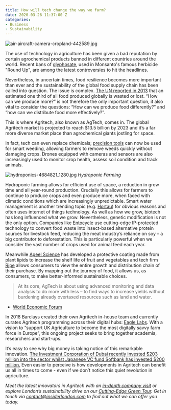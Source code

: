 ```yaml
---
title: How will tech change the way we farm?
date: 2020-03-26 11:37:00 Z
categories:
- Business
- Sustainability
---
```


![air-aircraft-camera-cropland-442589.jpg](/uploads/air-aircraft-camera-cropland-442589.jpg)


The use of technology in agriculture has been given a bad reputation by certain agrochemical products banned in different countries around the world. Recent bans of [glyphosate](https://www.lifegate.com/people/news/luxembourg-bans-glyphosate), used in Monsanto's famous herbicide "Round Up", are among the latest controversies to hit the headlines.

Nevertheless, in uncertain times, food resilience becomes more important than ever and the sustainability of the global food supply chain has been called into question. The issue is complex. [The UN reported in 2013](http://www.fao.org/food-loss-and-food-waste/en/) that an estimated one third of all food produced globally is wasted or lost. “How can we produce more?” is not therefore the only important question, it also vital to consider the questions: “How can we produce food differently?” and “how can we distribute food more effectively?”.

This is where Agritech, also known as AgTech, comes in. The global Agritech market is projected to reach $13.5 billion  by 2023 and it’s a far more diverse market place than agrochemical giants jostling for space.

In fact, tech can even replace chemicals; [precision tools](https://blog.nextbigthing.ag/how-agritech-is-revolutionizing-an-industry) can now be used for smart weeding, allowing farmers to remove weeds quickly without damaging crops. Drones equipped with cameras and sensors are also increasingly used to monitor crop health, assess soil condition and track animals. 

![hydroponics-4684821_1280.jpg](/uploads/hydroponics-4684821_1280.jpg)
*Hydroponic Farming*

Hydroponic farming allows for efficient use of space, a reduction in grow time and all year-round production. Crucially this allows for farmers to continue to produce crops and even produce more, when faced with climatic conditions which are increasingly unpredictable. Smart water management is another trending topic (e.g. [Hortau](https://hortau.com)) for obvious reasons and often uses internet of things technology.
As well as how we grow, biotech has long influenced what we grow. Nevertheless, genetic modification is not the only option. Companies like [Entocycle](https://www.entocycle.com) use cutting-edge IP-protected technology to convert food waste into insect-based alternative protein sources for livestock feed, reducing the meat industry’s reliance on soy – a big contributor to deforestation. This is particularly powerful when we consider the vast number of crops used for animal feed each year.

Meanwhile [Apeel Science](http://https://apeelsciences.com) has developed a protective coating made from plant lipids to increase the shelf life of fruit and vegetables and tech firm [Ripe](https://www.ripe.io) allows consumers to view the entire growth and distribution chain of their purchase. By mapping out the journey of food, it allows us, as consumers, to make better-informed sustainable choices.


> At its core, AgTech is about using advanced monitoring and data analysis to do more with less – to find ways to increase yields without burdening already overtaxed resources such as land and water. 
- [World Economic Forum](https://www.weforum.org/agenda/2019/02/why-the-agtech-boom-isn-t-your-typical-tech-disruption/)

In 2018 Barclays created their own Agritech in-house team and currently curates Agritech programming across their digital hubs: [Eagle Labs](https://labs.uk.barclays/agritech). With a vision to “support UK Agriculture to become the most digitally savvy farm force in Europe”, this ongoing project seeks to bring together academia, researchers and start-ups.

It’s easy to see why big money is taking notice of this remarkable innovation. [The Investment Corporation of Dubai recently invested $203 million into the sector whilst Japanese VC fund Softbank has invested $200 million.](https://www.weforum.org/agenda/2019/02/why-the-agtech-boom-isn-t-your-typical-tech-disruption/)   Even easier to perceive is how developments in Agritech can benefit us all in times to come - even if we don’t notice this quiet revolution in agriculture.

*Meet the latest innovators in Agritech with an [in-depth company visit](https://www.insiderlondon.com/london/company-visits/) or explore London’s sustainability drive on our [Cutting-Edge Green Tour](https://www.insiderlondon.com/london/educational-tours/sustainable-london-architecture-tour/). Get in touch via [contact@insiderlondon.com](mailto:contact@insiderlondon.com) to find out what we can offer you today.*